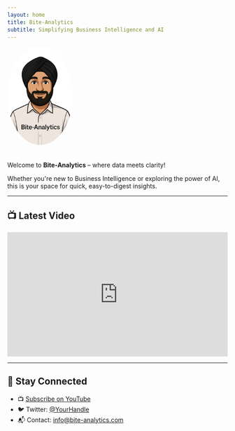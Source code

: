 ```yaml
---
layout: home
title: Bite-Analytics
subtitle: Simplifying Business Intelligence and AI
---
```


<img src="/assets/images/Avatar.png" alt="Bite-Analytics Avatar" style="width: 150px; border-radius: 50%; margin-bottom: 20px;">

Welcome to **Bite-Analytics** – where data meets clarity!

Whether you're new to Business Intelligence or exploring the power of AI, this is your space for quick, easy-to-digest insights.

---

## 📺 Latest Video

<div style="position:relative;padding-bottom:56.25%;height:0;overflow:hidden;">
  <iframe src="https://www.youtube.com/embed/c00wRLWqMD0" frameborder="0" allowfullscreen style="position:absolute;top:0;left:0;width:100%;height:100%;"></iframe>
</div>


---

## 🔗 Stay Connected
- 📺 [Subscribe on YouTube](https://www.youtube.com/@bite-analytics)
- 🐦 Twitter: [@YourHandle](#)
- 📬 Contact: info@bite-analytics.com
